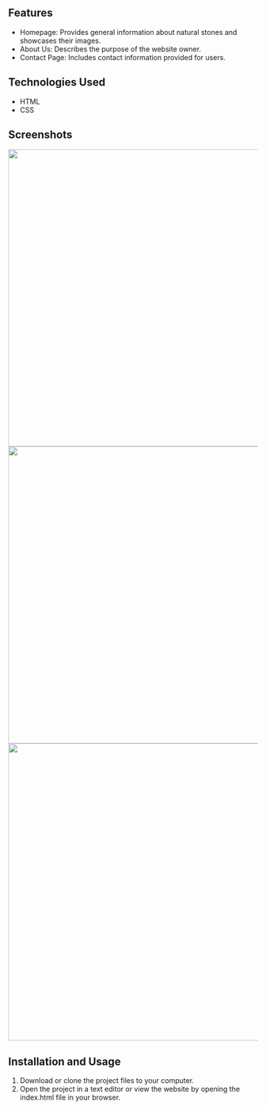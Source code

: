 ## Features

- Homepage: Provides general information about natural stones and showcases their images.
- About Us: Describes the purpose of the website owner.
- Contact Page: Includes contact information provided for users.

## Technologies Used

- HTML
- CSS

## Screenshots

<img src="Homepage.png" width=1200 height="600">


<img src="About-us.png" width=1200 height="600">


<img src="Contact.png" width=1200 height="600">


## Installation and Usage

1. Download or clone the project files to your computer.
2. Open the project in a text editor or view the website by opening the index.html file in your browser.



